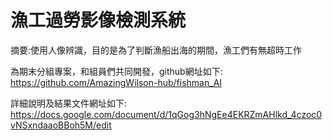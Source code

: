 # 漁工過勞影像檢測系統
摘要:使用人像辨識，目的是為了判斷漁船出海的期間，漁工們有無超時工作

為期末分組專案，和組員們共同開發，github網址如下: 
https://github.com/AmazingWilson-hub/fishman_AI

詳細說明及結果文件網址如下:
https://docs.google.com/document/d/1qGog3hNgEe4EKRZmAHlkd_4czoc0vNSxndaaoBBoh5M/edit
